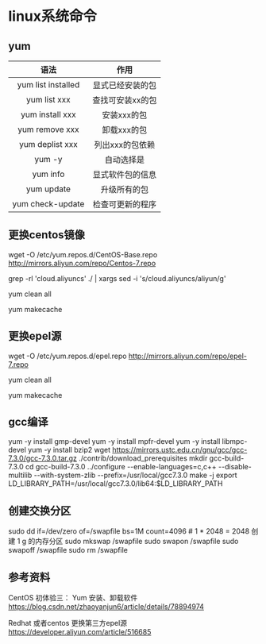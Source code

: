 # linux系统命令

## yum

| 语法 | 作用 |
| :---: | :---: |
| yum list installed | 显式已经安装的包 |
| yum list xxx | 查找可安装xx的包 |
| yum install xxx | 安装xxx的包 |
| yum remove xxx | 卸载xxx的包 |
| yum deplist xxx | 列出xxx的包依赖 |
| yum -y | 自动选择是 |
| yum info | 显式软件包的信息 |
| yum update | 升级所有的包 |
| yum check-update | 检查可更新的程序 |

## 更换centos镜像

wget -O /etc/yum.repos.d/CentOS-Base.repo http://mirrors.aliyun.com/repo/Centos-7.repo

grep -rl 'cloud.aliyuncs' ./ | xargs sed -i 's/cloud.aliyuncs/aliyun/g'

yum clean all

yum makecache

## 更换epel源

wget -O /etc/yum.repos.d/epel.repo http://mirrors.aliyun.com/repo/epel-7.repo

yum clean all

yum makecache

## gcc编译

yum -y install gmp-devel
yum -y install mpfr-devel
yum -y install libmpc-devel
yum -y install bzip2
wget https://mirrors.ustc.edu.cn/gnu/gcc/gcc-7.3.0/gcc-7.3.0.tar.gz
./contrib/download_prerequisites
mkdir gcc-build-7.3.0
cd gcc-build-7.3.0
../configure --enable-languages=c,c++ --disable-multilib --with-system-zlib --prefix=/usr/local/gcc7.3.0
make -j
export LD_LIBRARY_PATH=/usr/local/gcc7.3.0/lib64:$LD_LIBRARY_PATH

## 创建交换分区

sudo dd if=/dev/zero of=/swapfile bs=1M count=4096    # 1 * 2048 = 2048 创建 1 g 的内存分区
sudo mkswap /swapfile
sudo swapon /swapfile
sudo swapoff /swapfile
sudo rm /swapfile

## 参考资料

CentOS 初体验三： Yum 安装、卸载软件
https://blog.csdn.net/zhaoyanjun6/article/details/78894974

Redhat 或者centos 更换第三方epel源
https://developer.aliyun.com/article/516685